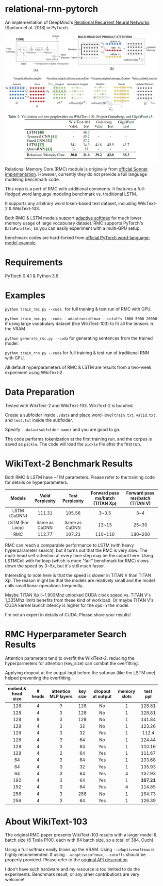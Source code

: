 # relational-rnn-pytorch

An implementation of DeepMind's [Relational Recurrent Neural Networks](https://arxiv.org/abs/1806.01822) (Santoro et al. 2018) in PyTorch.

![](./pics/rmc.png)
![](./pics/rmc_paper_result.png)


Relational Memory Core (RMC) module is originally from [official Sonnet implementation](https://github.com/deepmind/sonnet/blob/master/sonnet/python/modules/relational_memory.py). However, currently they do not provide a full language modeling benchmark code.

This repo is a port of RMC with additional comments. It features a full-fledged word language modeling benchmark vs. traditional LSTM.

It supports any arbitrary word token-based text dataset, including WikiText-2 & WikiText-103.

Both RMC & LSTM models support [adaptive softmax](https://pytorch.org/docs/stable/nn.html#adaptivelogsoftmaxwithloss) for much lower memory usage of large vocabulary dataset. RMC supports PyTorch's `DataParallel`, so you can easily experiment with a multi-GPU setup.

benchmark codes are hard-forked from [official PyTorch word-language-model example](https://github.com/pytorch/examples/tree/master/word_language_model)

# Requirements
PyTorch 0.4.1 & Python 3.6

# Examples
`python train_rmc.py --cuda ` for full training & test run of RMC with GPU.

`python train_rmc.py --cuda --adaptivesoftmax --cutoffs 1000 5000 20000` if using large vocabulary dataset (like WikiText-103) to fit all the tensors in the VRAM.

`python generate_rmc.py --cuda` for generating sentences from the trained model.

`python train_rnn.py --cuda` for full training & test run of traditional RNN with GPU.

All default hyperparameters of RMC & LSTM are results from a two-week experiment using WikiText-2.

# Data Preparation
Tested with WikiText-2 and WikiText-103. WikiText-2 is bundled.

Create a subfolder inside `./data` and place word-level `train.txt`, `valid.txt`, and `test.txt` inside the subfolder.

Specify `--data=(subfolder name)` and you are good to go.

The code performs tokenization at the first training run, and the corpus is saved as `pickle`. The code will load the `pickle` file after the first run.

# WikiText-2 Benchmark Results
Both RMC & LSTM have ~11M parameters. Please refer to the training code for details on hyperparameters.

| Models        | Valid Perplexity|Test Perplexity           | Forward pass ms/batch (TITAN Xp) |  Forward pass ms/batch (TITAN V) |
|:-------------:|:-------------:|:-------------:| :-------------:| :-------------:|
| LSTM (CuDNN)      |111.31 | 105.56 | 3~3.5 | 3~4 |
| LSTM (For Loop)      |Same as CuDNN | Same as CuDNN | 13~15 | 25~30 |
| RMC      | 112.77 | 107.21      |  110~110  | 180~200|

RMC can reach a comparable performance to LSTM (with heavy hyperparameter search), but it turns out that the RMC is very slow. The multi-head self-attention at every time step may be the culprit here.
Using LSTMCell with for loop (which is more "fair" benchmark for RMC) slows down the speed by 3~5x, but it's still much faster.  

Interesting to note here is that the speed is slower in TITAN V than TITAN Xp. The reason might be that the models are relatively small and the model calls small linear operations frequently.

Maybe TITAN Xp (~1,900Mhz unlocked CUDA clock speed vs. TITAN V's 1,335Mhz limit) benefits from these kind of workload. Or maybe TITAN V's CUDA kernel launch latency is higher for the ops in the model.

I'm not an expert in details of CUDA. Please share your results!  

# RMC Hyperparameter Search Results
Attention parameters tend to overfit the WikiText-2. reducing the hyperparmeters for attention (key_size) can combat the overfitting.

Applying dropout at the output logit before the softmax (like the LSTM one) helped preventing the overfitting.

|embed & head size| # heads | attention MLP layers | key size | dropout at output | memory slots | test ppl|
|:----:|:----:|:----:|:----:|:----:|:----:|:----:|
|128|	4|	3|	128|	No|	1|	128.81 |
|128|	4|	3|	128|	No|	1|	128.81 |
|128|	8|	3|	128|	No|	1|	141.84 |
|128|	4|	3|	32|	No	|1	|123.26 |
|128|	4|	3|	32|	Yes|	1|	112.4 |
|128|	4|	3|	64|	No	|1	|124.44 |
|128|	4|	3|	64|	Yes|	1|	110.16 |
|128|	4|	2|	64|	Yes|	1|	111.67 |
|64	|4	|3	|64	|Yes	|1	|133.68 |
|64	|4	|3	|32	|Yes	|1	|135.93 |
|64	|4	|3	|64	|Yes	|4	|137.93 |
|192|	4|	3|	64|	Yes|	1|	**107.21** |
|192|	4|	3|	64|	Yes|	4|	114.85 |
|256|	4|	3|	256|	No|	1|	194.73 |
|256|	4|	3|	64|	Yes|	1|	126.39 |


# About WikiText-103
The original RMC paper presents WikiText-103 results with a larger model & batch size (6 Tesla P100, each with 64 batch size, so a total of 384. Ouch).

Using a full softmax easily blows up the VRAM. Using `--adaptivesoftmax` is highly recommended. If using `--adaptivesoftmax`, `--cutoffs` should be properly provided. Please refer to the [original API description](https://pytorch.org/docs/stable/nn.html#adaptivelogsoftmaxwithloss)

I don't have such hardware and my resource is too limited to do the experiments. Benchmark result, or any other contributions are very welcome!









